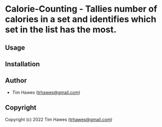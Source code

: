 # Calorie-Counting - Tallies number of calories in a set and identifies which set in the list has the most.

## Usage

## Installation

## Author

* Tim Hawes (trhawes@gmail.com)

## Copyright

Copyright (c) 2022 Tim Hawes (trhawes@gmail.com)
